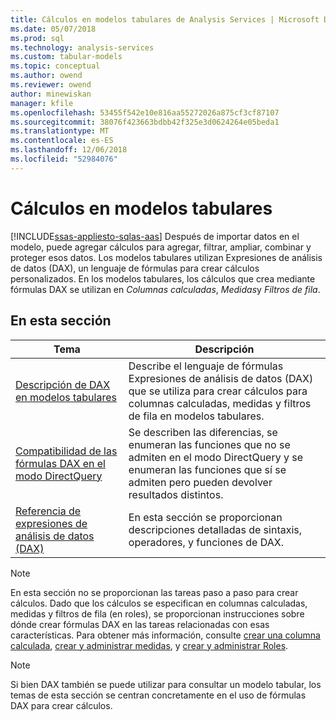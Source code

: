 ```yaml
---
title: Cálculos en modelos tabulares de Analysis Services | Microsoft Docs
ms.date: 05/07/2018
ms.prod: sql
ms.technology: analysis-services
ms.custom: tabular-models
ms.topic: conceptual
ms.author: owend
ms.reviewer: owend
author: minewiskan
manager: kfile
ms.openlocfilehash: 53455f542e10e816aa55272026a875cf3cf87107
ms.sourcegitcommit: 38076f423663bdbb42f325e3d0624264e05beda1
ms.translationtype: MT
ms.contentlocale: es-ES
ms.lasthandoff: 12/06/2018
ms.locfileid: "52984076"
---
```

# <a name="calculations-in-tabular-models"></a>Cálculos en modelos tabulares
[!INCLUDE[ssas-appliesto-sqlas-aas](../../includes/ssas-appliesto-sqlas-aas.md)]
  Después de importar datos en el modelo, puede agregar cálculos para agregar, filtrar, ampliar, combinar y proteger esos datos. Los modelos tabulares utilizan Expresiones de análisis de datos (DAX), un lenguaje de fórmulas para crear cálculos personalizados. En los modelos tabulares, los cálculos que crea mediante fórmulas DAX se utilizan en *Columnas calculadas*, *Medidas*y *Filtros de fila*.  
  
## <a name="in-this-section"></a>En esta sección  
  
|Tema|Descripción|  
|-----------|-----------------|  
|[Descripción de DAX en modelos tabulares](../../analysis-services/tabular-models/understanding-dax-in-tabular-models-ssas-tabular.md)|Describe el lenguaje de fórmulas Expresiones de análisis de datos (DAX) que se utiliza para crear cálculos para columnas calculadas, medidas y filtros de fila en modelos tabulares.|  
|[Compatibilidad de las fórmulas DAX en el modo DirectQuery](http://msdn.microsoft.com/981b6a68-434d-4db6-964e-d92f8eb3ee3e)|Se describen las diferencias, se enumeran las funciones que no se admiten en el modo DirectQuery y se enumeran las funciones que sí se admiten pero pueden devolver resultados distintos.|  
|[Referencia de expresiones de análisis de datos (DAX)](http://msdn.microsoft.com/70a82136-0926-4a91-bcb3-e18e82593b0d)|En esta sección se proporcionan descripciones detalladas de sintaxis, operadores, y funciones de DAX.|  
  
> [!NOTE]  
>  En esta sección no se proporcionan las tareas paso a paso para crear cálculos. Dado que los cálculos se especifican en columnas calculadas, medidas y filtros de fila (en roles), se proporcionan instrucciones sobre dónde crear fórmulas DAX en las tareas relacionadas con esas características. Para obtener más información, consulte [crear una columna calculada](../../analysis-services/tabular-models/ssas-calculated-columns-create-a-calculated-column.md), [crear y administrar medidas](../../analysis-services/tabular-models/create-and-manage-measures-ssas-tabular.md), y [crear y administrar Roles](../../analysis-services/tabular-models/create-and-manage-roles-ssas-tabular.md).  
  
> [!NOTE]  
>  Si bien DAX también se puede utilizar para consultar un modelo tabular, los temas de esta sección se centran concretamente en el uso de fórmulas DAX para crear cálculos.  
  
  
